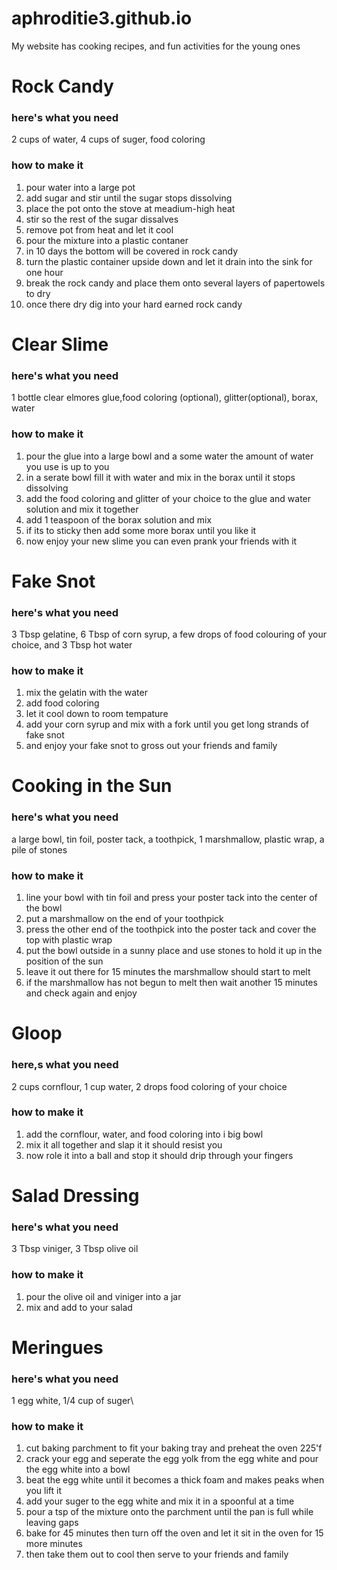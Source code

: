 # aphroditie3.github.io
My website has cooking recipes, and fun activities for the young ones 

# Rock Candy
### here's what you need
2 cups of water, 4 cups of suger, food coloring
### how to make it
1. pour water into a large pot
1. add sugar and stir until the sugar stops dissolving
1. place the pot onto the stove at meadium-high heat
1. stir so the rest of the sugar dissalves
1. remove pot from heat and let it cool
1. pour the mixture into a plastic contaner
1. in 10 days the bottom will be covered in rock candy
1. turn the plastic container upside down and let it drain into the sink for one hour
1. break the rock candy and place them onto several layers of papertowels to dry
1. once there dry dig into your hard earned rock candy

# Clear Slime
### here's what you need
1 bottle clear elmores glue,food coloring (optional), glitter(optional), borax, water
### how to make it
1. pour the glue into a large bowl and a some water the amount of water you use is up to you
1. in a serate bowl fill it with water and mix in the borax until it stops dissolving
1. add the food coloring and glitter of your choice to the glue and water solution and mix it together
1. add 1 teaspoon of the borax solution and mix
1. if its to sticky then add some more borax until you like it
1. now enjoy your new slime you can even prank your friends with it

# Fake Snot
### here's what you need
3 Tbsp gelatine, 6 Tbsp of corn syrup, a few drops of food colouring of your choice, and 3 Tbsp hot water
### how to make it
1. mix the gelatin with the water
1. add food coloring
1. let it cool down to room tempature
1. add your corn syrup and mix with a fork until you get long strands of fake snot
1. and enjoy your fake snot to gross out your friends and family

# Cooking in the Sun
### here's what you need
a large bowl, tin foil, poster tack, a toothpick, 1 marshmallow, plastic wrap, a pile of stones
### how to make it
1. line your bowl with tin foil and press your poster tack into the center of the bowl
1. put a marshmallow on the end of your toothpick 
1. press the other end of the toothpick into the poster tack and cover the top with plastic wrap
1. put the bowl outside in a sunny place and use stones to hold it up in the position of the sun
1. leave it out there for 15 minutes the marshmallow should start to melt 
1. if the marshmallow has not begun to melt then wait another 15 minutes and check again and enjoy

# Gloop
### here,s what you need
2 cups cornflour, 1 cup water, 2 drops food coloring of your choice
### how to make it
1. add the cornflour, water, and food coloring into i big bowl
1. mix it all together and slap it it should resist you 
1. now role it into a ball and stop it should drip through your fingers

# Salad Dressing
### here's what you need
3 Tbsp viniger, 3 Tbsp olive oil
### how to make it
1. pour the olive oil and viniger into a jar
1. mix and add to your salad

# Meringues
### here's what you need
1 egg white, 1/4 cup of suger\
### how to make it
1. cut baking parchment to fit your baking tray and preheat the oven 225'f
1. crack your egg and seperate the egg yolk from the egg white and pour the egg white into a bowl
1. beat the egg white until it becomes a thick foam and makes peaks when you lift it
1. add your suger to the egg white and mix it in a spoonful at a time
1. pour a tsp of the mixture onto the parchment until the pan is full while leaving gaps
1. bake for 45 minutes then turn off the oven and let it sit in the oven for 15 more minutes
1. then take them out to cool then serve to your friends and family
